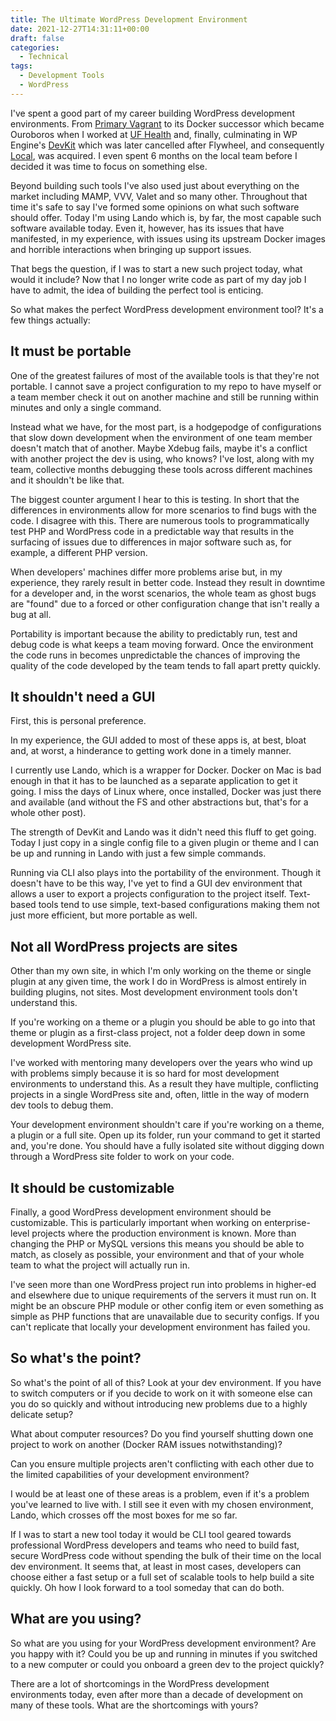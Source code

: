```yaml
---
title: The Ultimate WordPress Development Environment
date: 2021-12-27T14:31:11+00:00
draft: false
categories:
  - Technical
tags:
  - Development Tools
  - WordPress
---
```


I've spent a good part of my career building WordPress development environments. From [Primary Vagrant][1] to its Docker successor which became Ouroboros when I worked at [UF Health][2] and, finally, culminating in WP Engine's [DevKit][3] which was later cancelled after Flywheel, and consequently [Local][4], was acquired. I even spent 6 months on the local team before I decided it was time to focus on something else.

Beyond building such tools I've also used just about everything on the market including MAMP, VVV, Valet and so many other. Throughout that time it's safe to say I've formed some opinions on what such software should offer. Today I'm using Lando which is, by far, the most capable such software available today. Even it, however, has its issues that have manifested, in my experience, with issues using its upstream Docker images and horrible interactions when bringing up support issues.

That begs the question, if I was to start a new such project today, what would it include? Now that I no longer write code as part of my day job I have to admit, the idea of building the perfect tool is enticing.

So what makes the perfect WordPress development environment tool? It's a few things actually:

## It must be portable

One of the greatest failures of most of the available tools is that they're not portable. I cannot save a project configuration to my repo to have myself or a team member check it out on another machine and still be running within minutes and only a single command.

Instead what we have, for the most part, is a hodgepodge of configurations that slow down development when the environment of one team member doesn't match that of another. Maybe Xdebug fails, maybe it's a conflict with another project the dev is using, who knows? I've lost, along with my team, collective months debugging these tools across different machines and it shouldn't be like that.

The biggest counter argument I hear to this is testing. In short that the differences in environments allow for more scenarios to find bugs with the code. I disagree with this. There are numerous tools to programmatically test PHP and WordPress code in a predictable way that results in the surfacing of issues due to differences in major software such as, for example, a different PHP version.

When developers' machines differ more problems arise but, in my experience, they rarely result in better code. Instead they result in downtime for a developer and, in the worst scenarios, the whole team as ghost bugs are "found" due to a forced or other configuration change that isn't really a bug at all.

Portability is important because the ability to predictably run, test and debug code is what keeps a team moving forward. Once the environment the code runs in becomes unpredictable the chances of improving the quality of the code developed by the team tends to fall apart pretty quickly.

## It shouldn't need a GUI

First, this is personal preference.

In my experience, the GUI added to most of these apps is, at best, bloat and, at worst, a hinderance to getting work done in a timely manner.

I currently use Lando, which is a wrapper for Docker. Docker on Mac is bad enough in that it has to be launched as a separate application to get it going. I miss the days of Linux where, once installed, Docker was just there and available (and without the FS and other abstractions but, that's for a whole other post).

The strength of DevKit and Lando was it didn't need this fluff to get going. Today I just copy in a single config file to a given plugin or theme and I can be up and running in Lando with just a few simple commands.

Running via CLI also plays into the portability of the environment. Though it doesn't have to be this way, I've yet to find a GUI dev environment that allows a user to export a projects configuration to the project itself. Text-based tools tend to use simple, text-based configurations making them not just more efficient, but more portable as well.

## Not all WordPress projects are sites

Other than my own site, in which I'm only working on the theme or single plugin at any given time, the work I do in WordPress is almost entirely in building plugins, not sites. Most development environment tools don't understand this.

If you're working on a theme or a plugin you should be able to go into that theme or plugin as a first-class project, not a folder deep down in some development WordPress site.

I've worked with mentoring many developers over the years who wind up with problems simply because it is so hard for most development environments to understand this. As a result they have multiple, conflicting projects in a single WordPress site and, often, little in the way of modern dev tools to debug them.

Your development environment shouldn't care if you're working on a theme, a plugin or a full site. Open up its folder, run your command to get it started and, you're done. You should have a fully isolated site without digging down through a WordPress site folder to work on your code.

## It should be customizable

Finally, a good WordPress development environment should be customizable. This is particularly important when working on enterprise-level projects where the production environment is known. More than changing the PHP or MySQL versions this means you should be able to match, as closely as possible, your environment and that of your whole team to what the project will actually run in.

I've seen more than one WordPress project run into problems in higher-ed and elsewhere due to unique requirements of the servers it must run on. It might be an obscure PHP module or other config item or even something as simple as PHP functions that are unavailable due to security configs. If you can't replicate that locally your development environment has failed you.

## So what's the point?

So what's the point of all of this? Look at your dev environment. If you have to switch computers or if you decide to work on it with someone else can you do so quickly and without introducing new problems due to a highly delicate setup?

What about computer resources? Do you find yourself shutting down one project to work on another (Docker RAM issues notwithstanding)?

Can you ensure multiple projects aren't conflicting with each other due to the limited capabilities of your development environment?

I would be at least one of these areas is a problem, even if it's a problem you've learned to live with. I still see it even with my chosen environment, Lando, which crosses off the most boxes for me so far.

If I was to start a new tool today it would be CLI tool geared towards professional WordPress developers and teams who need to build fast, secure WordPress code without spending the bulk of their time on the local dev environment. It seems that, at least in most cases, developers can choose either a fast setup or a full set of scalable tools to help build a site quickly. Oh how I look forward to a tool someday that can do both.

## What are you using?

So what are you using for your WordPress development environment? Are you happy with it? Could you be up and running in minutes if you switched to a new computer or could you onboard a green dev to the project quickly?

There are a lot of shortcomings in the WordPress development environments today, even after more than a decade of development on many of these tools. What are the shortcomings with yours?

 [1]: https://github.com/chriswiegman/primary-vagrant
 [2]: https://ufhealth.org
 [3]: https://wptavern.com/wp-engine-launches-devkit-open-beta
 [4]: https://localwp.com